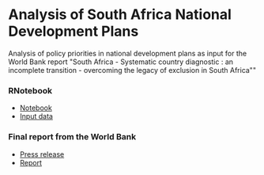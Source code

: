 # Analysis of South Africa National Development Plans 

Analysis of policy priorities in national development plans as input for the World Bank report "South Africa - Systematic country diagnostic : an incomplete transition - overcoming the legacy of exclusion in South Africa"" 

### RNotebook

* [Notebook](notebook.nb.html)
* [Input data](files/data.zip)

### Final report from the World Bank

*  [Press release](http://www.worldbank.org/en/country/southafrica/publication/developing-an-inclusive-equal-south-africa)  
*  [Report](http://documents.worldbank.org/curated/en/815401525706928690/South-Africa-Systematic-country-diagnostic-an-incomplete-transition-overcoming-the-legacy-of-exclusion-in-South-Africa)